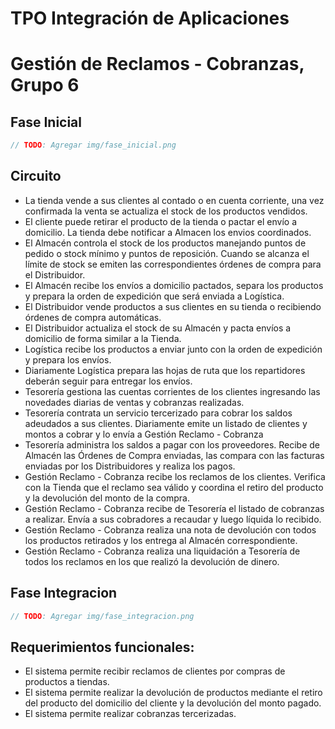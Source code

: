 # TPO Integración de Aplicaciones
# Gestión de Reclamos - Cobranzas, Grupo 6

## Fase Inicial

```cpp
// TODO: Agregar img/fase_inicial.png
```

## Circuito
 - La tienda vende a sus clientes al contado o en cuenta corriente, una vez confirmada la venta se actualiza el stock de los productos vendidos.
 - El cliente puede retirar el producto de la tienda o pactar el envío a domicilio. La tienda debe notificar a Almacen los envios coordinados.
 - El Almacén controla el stock de los productos manejando puntos de pedido o stock mínimo y puntos de reposición. Cuando se alcanza el límite de stock se emiten las correspondientes órdenes de compra para el Distribuidor.
 - El Almacén recibe los envíos a domicilio pactados, separa los productos y prepara la orden de expedición que será enviada a Logística.
 - El Distribuidor vende productos a sus clientes en su tienda o recibiendo órdenes de compra automáticas.
 - El Distribuidor actualiza el stock de su Almacén y pacta envíos a domicilio de forma similar a la Tienda.
 - Logística recibe los productos a enviar junto con la orden de expedición y prepara los envíos.
 - Diariamente Logística prepara las hojas de ruta que los repartidores deberán seguir para entregar los envíos.
 - Tesorería gestiona las cuentas corrientes de los clientes ingresando las novedades diarias de ventas y cobranzas realizadas.
 - Tesorería contrata un servicio tercerizado para cobrar los saldos adeudados a sus clientes. Diariamente emite un listado de clientes y montos a cobrar y lo envía a Gestión Reclamo - Cobranza
 - Tesorería administra los saldos a pagar con los proveedores. Recibe de Almacén las Órdenes de Compra enviadas, las compara con las facturas enviadas por los Distribuidores y realiza los pagos.
 - Gestión Reclamo - Cobranza recibe los reclamos de los clientes. Verifica con la Tienda que el reclamo sea válido y coordina el retiro del producto y la devolución del monto de la compra.
 - Gestión Reclamo - Cobranza recibe de Tesorería el listado de cobranzas a realizar. Envía a sus cobradores a recaudar y luego líquida lo recibido.
 - Gestión Reclamo - Cobranza realiza una nota de devolución con todos los productos retirados y los entrega al Almacén correspondiente.
 - Gestión Reclamo - Cobranza realiza una liquidación a Tesorería de todos los reclamos en los que realizó la devolución de dinero.

## Fase Integracion

```cpp
// TODO: Agregar img/fase_integracion.png
```

## Requerimientos funcionales:
 - El sistema permite recibir reclamos de clientes por compras de productos a tiendas.
 - El sistema permite realizar la devolución de productos mediante el retiro del producto del domicilio del cliente y la devolución del monto pagado.
 - El sistema permite realizar cobranzas tercerizadas.
 

